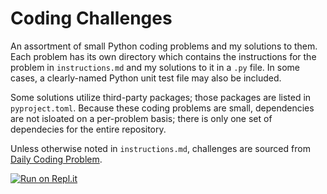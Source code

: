 # Coding Challenges
An assortment of small Python coding problems and my solutions to them. Each problem has its own directory which contains the instructions for the problem in `instructions.md` and my solutions to it in a ``.py`` file. In some cases, a clearly-named Python unit test file may also be included.

Some solutions utilize third-party packages; those packages are listed in ``pyproject.toml``. Because these coding problems are small, dependencies are not isloated on a per-problem basis; there is only one set of dependecies for the entire repository.

Unless otherwise noted in `instructions.md`, challenges are sourced from [Daily Coding Problem](https://dailycodingproblem.com).

[![Run on Repl.it](https://repl.it/badge/github/jasonalantolbert/coding-challenges)](https://repl.it/@jasontolbertjr/coding-challenges)
